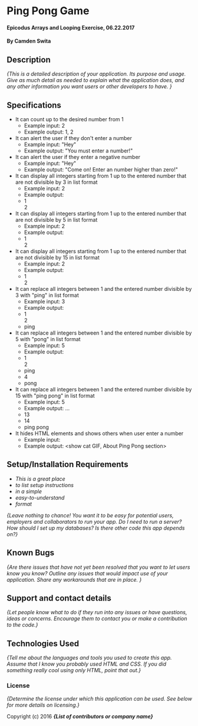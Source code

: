 # Ping Pong Game

#### Epicodus Arrays and Looping Exercise, 06.22.2017

#### By Camden Swita

## Description

_{This is a detailed description of your application. Its purpose and usage.  Give as much detail as needed to explain what the application does, and any other information you want users or other developers to have. }_

## Specifications

* It can count up to the desired number from 1
  * Example input: 2
  * Example output: 1, 2
* It can alert the user if they don't enter a number
  * Example input: "Hey"
  * Example output: "You must enter a number!"
* It can alert the user if they enter a negative number
  * Example input: "Hey"
  * Example output: "Come on! Enter an number higher than zero!"
* It can display all integers starting from 1 up to the entered number that are not divisible by 3 in list format
  * Example input: 2
  * Example output: <li>1</li><l1>2</li>
* It can display all integers starting from 1 up to the entered number that are not divisible by 5 in list format
  * Example input: 2
  * Example output: <li>1</li><l1>2</li>
* It can display all integers starting from 1 up to the entered number that are not divisible by 15 in list format
  * Example input: 2
  * Example output: <li>1</li><l1>2</li>
* It can replace all integers between 1 and the entered number divisible by 3 with "ping" in list format
  * Example input: 3
  * Example output: <li>1</li><l1>2</li><li>ping</li>
* It can replace all integers between 1 and the entered number divisible by 5 with "pong" in list format
  * Example input: 5
  * Example output: <li>1</li><l1>2</li><li>ping</li><li>4</li><li>pong</li>
* It can replace all integers between 1 and the entered number divisible by 15 with "ping pong" in list format
  * Example input: 5
  * Example output: ...<li>13</li><li>14</li><li>ping pong</li>
* It hides HTML elements and shows others when user enter a number
  * Example input: <submit>
  * Example output: <show cat GIF, About Ping Pong section> <hide paddle GIF>

## Setup/Installation Requirements

* _This is a great place_
* _to list setup instructions_
* _in a simple_
* _easy-to-understand_
* _format_

_{Leave nothing to chance! You want it to be easy for potential users, employers and collaborators to run your app. Do I need to run a server? How should I set up my databases? Is there other code this app depends on?}_

## Known Bugs

_{Are there issues that have not yet been resolved that you want to let users know you know?  Outline any issues that would impact use of your application.  Share any workarounds that are in place. }_

## Support and contact details

_{Let people know what to do if they run into any issues or have questions, ideas or concerns.  Encourage them to contact you or make a contribution to the code.}_

## Technologies Used

_{Tell me about the languages and tools you used to create this app. Assume that I know you probably used HTML and CSS. If you did something really cool using only HTML, point that out.}_

### License

*{Determine the license under which this application can be used.  See below for more details on licensing.}*

Copyright (c) 2016 **_{List of contributors or company name}_**
